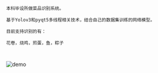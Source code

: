

```
本科毕设所做菜品识别系统。

基于Yolov3和pyqt5多线程相关技术，结合自己的数据集训练的网络模型。

目前支持识别的有：

花卷，烧鸡，煎蛋，鱼，粽子



```

![demo](https://s1.ax1x.com/2020/06/10/to6NV0.gif)


